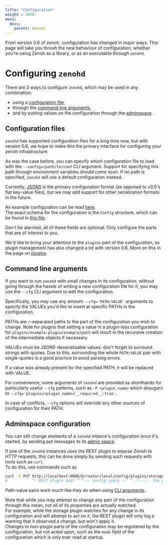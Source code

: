```yaml
---
title: "Configuration"
weight : 2050
menu:
  docs:
    parent: manual
---
```


From version 0.6 of zenoh, configuration has changed in major ways. This page will take you throuh the new behaviour of configuration, whether you're using Zenoh as a library, or as an executable through `zenohd`.

# Configuring `zenohd` 
There are 3 ways to configure `zenohd`, which may be used in any combination:
* using a [configuration file](#configuration-files),
* through the [command line arguments](#command-line-arguments),
* and by putting values on the configuration through the [adminspace](#adminspace-configuration).

## Configuration files
`zenohd` has supported configuration files for a long time now, but with version 0.6, we hope to make this the primary interface for configuring your zenoh infrastructure.

As was the case before, you can specify which configuration file to load with the `--config=/path/to/conf` CLI argument.
Support for specifying this path through environment variables should come soon. If no path is specified, `zenohd` will use a default configuration instead.

Currently, [JSON5](https://json5.org) is the primary configuration format (as opposed to v0.5's flat key-value files), but we may add support for other serialization formats in the future.

An example configuration can be read [here](https://github.com/eclipse-zenoh/zenoh/blob/master/EXAMPLE_CONFIG.json5).  
The exact schema for the configuration is the `Config` structure, which can be found in [this file](https://github.com/eclipse-zenoh/zenoh/blob/master/zenoh/src/config.rs).

Don't be alarmed, all of these fields are optional. Only configure the parts that are of interest to you.

We'd like to bring your attention to the `plugins` part of the configuration, as plugin management has also changed a lot with version 0.6.
More on this in the page on [plugins](../plugins).

## Command line arguments
If you want to run `zenohd` with small changes in its configuration, without going through the hassle of writing a new configuration file for it, you may use the `--cfg` CLI argument to edit the configuration.

Specifically, you may use any amount `--cfg='PATH:VALUE'` arguments to specify the VALUEs you'd like to insert at specific PATHs in the configuration.

PATHs are `/`-separated paths to the part of the configuration you wish to change.
Note for plugins that setting a value in a plugin-less configuration for `plugins/example-plugin/example/path` will result in the recursive creation of the intermediate objects if necessary.

VALUEs must be JSON5-deserializable values: don't forget to surround strings with quotes. Due to this, surrounding the whole `PATH:VALUE` pair with single-quotes is a good practice to avoid parsing errors.

If a value was already present for the specified PATH, it will be replaced with VALUE.

For convenience, some arguments of `zenohd` are provided as shorthands for particularly useful `--cfg` patterns, such as `-P <plugin_name>` which desugars to `--cfg='plugins/<plugin_name>/__required__:true'`.

In case of conflicts, `--cfg` options will override any other sources of configuration for their PATH.

## Adminspace configuration
You can still change elements of a `zenohd` intance's configuration once it's started, by sending put messages to its [admin space](../abstractions#admin-space).

If one of the `zenohd` instances uses the REST plugin to expose Zenoh to HTTP requests, this can be done simply by sending such requests with tools such as `curl`.  
To do this, use commands such as 
```bash
curl -X PUT http://localhost:8000/@/router/local/config/plugins/storages/backends/memory/storages/my-storage -d '{key_expr:"/demo/mystore/**"}'
#           ^- REST plugin addr ^ ^--- config space --^ ^-------- the path to the configured value --------^ ^------ the value to insert -----^
```

Path-value pairs work much like they do when using [CLI arguments](#command-line-arguments).

Note that while you may attempt to change any part of the configuration through this mean, not all of its properties are actually watched.  
For example, while the storage plugin watches for any change in its configuration and will attempt to act on it, the REST plugin will only log a warning that it observed a change, but won't apply it.  
Changes to non-plugin parts of the configuration may be registered by the configuration, but not acted upon, such as the `mode` field of the configuration which is only ever read at startup.
